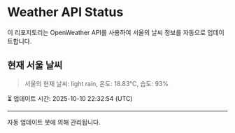 
# Weather API Status

이 리포지토리는 OpenWeather API를 사용하여 서울의 날씨 정보를 자동으로 업데이트합니다.

## 현재 서울 날씨
> 서울의 현재 날씨: light rain, 온도: 18.83°C, 습도: 93%

⏳ 업데이트 시간: 2025-10-10 22:32:54 (UTC)

---
자동 업데이트 봇에 의해 관리됩니다.
